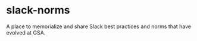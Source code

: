 # slack-norms
A place to memorialize and share Slack best practices and norms that have evolved at GSA.  
